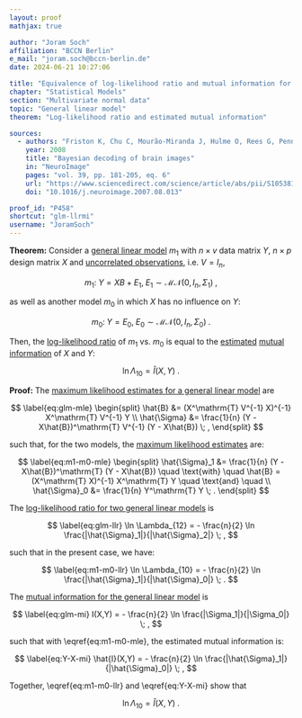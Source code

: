 ```yaml
---
layout: proof
mathjax: true

author: "Joram Soch"
affiliation: "BCCN Berlin"
e_mail: "joram.soch@bccn-berlin.de"
date: 2024-06-21 10:27:06

title: "Equivalence of log-likelihood ratio and mutual information for the general linear model"
chapter: "Statistical Models"
section: "Multivariate normal data"
topic: "General linear model"
theorem: "Log-likelihood ratio and estimated mutual information"

sources:
  - authors: "Friston K, Chu C, Mourão-Miranda J, Hulme O, Rees G, Penny W, Ashburner J"
    year: 2008
    title: "Bayesian decoding of brain images"
    in: "NeuroImage"
    pages: "vol. 39, pp. 181-205, eq. 6"
    url: "https://www.sciencedirect.com/science/article/abs/pii/S1053811907007203"
    doi: "10.1016/j.neuroimage.2007.08.013"

proof_id: "P458"
shortcut: "glm-llrmi"
username: "JoramSoch"
---
```



**Theorem:** Consider a [general linear model](/D/glm) $m_1$ with $n \times v$ data matrix $Y$, $n \times p$ design matrix $X$ and [uncorrelated observations](/D/glm), i.e. $V = I_n$,

$$ \label{eq:m1}
m_1: \; Y = X B + E_1, \; E_1 \sim \mathcal{MN}(0, I_n, \Sigma_1) \; ,
$$

as well as another model $m_0$ in which $X$ has no influence on $Y$:

$$ \label{eq:m0}
m_0: \; Y = E_0, \; E_0 \sim \mathcal{MN}(0, I_n, \Sigma_0) \; .
$$

Then, the [log-likelihood ratio](/D/llr) of $m_1$ vs. $m_0$ is equal to the [estimated](/D/est) [mutual information](/D/mi) of $X$ and $Y$:

$$ \label{eq:glm-llrmi}
\ln \Lambda_{10} = \hat{I}(X,Y) \; .
$$


**Proof:** The [maximum likelihood estimates for a general linear model](/P/glm-mle) are

$$ \label{eq:glm-mle}
\begin{split}
\hat{B} &= (X^\mathrm{T} V^{-1} X)^{-1} X^\mathrm{T} V^{-1} Y \\
\hat{\Sigma} &= \frac{1}{n} (Y - X\hat{B})^\mathrm{T} V^{-1} (Y - X\hat{B}) \; ,
\end{split}
$$

such that, for the two models, the [maximum likelihood estimates](/D/mle) are:

$$ \label{eq:m1-m0-mle}
\begin{split}
\hat{\Sigma}_1 &= \frac{1}{n} (Y - X\hat{B})^\mathrm{T} (Y - X\hat{B}) \quad \text{with} \quad
\hat{B} = (X^\mathrm{T} X)^{-1} X^\mathrm{T} Y \quad \text{and} \quad \\
\hat{\Sigma}_0 &= \frac{1}{n} Y^\mathrm{T} Y \; .
\end{split}
$$

The [log-likelihood ratio for two general linear models](/P/glm-llr) is

$$ \label{eq:glm-llr}
\ln \Lambda_{12} = - \frac{n}{2} \ln \frac{|\hat{\Sigma}_1|}{|\hat{\Sigma}_2|} \; ,
$$

such that in the present case, we have:

$$ \label{eq:m1-m0-llr}
\ln \Lambda_{10} = - \frac{n}{2} \ln \frac{|\hat{\Sigma}_1|}{|\hat{\Sigma}_0|} \; .
$$

The [mutual information for the general linear model](/P/glm-mi) is

$$ \label{eq:glm-mi}
I(X,Y) = - \frac{n}{2} \ln \frac{|\Sigma_1|}{|\Sigma_0|} \; ,
$$

such that with \eqref{eq:m1-m0-mle}, the estimated mutual information is:

$$ \label{eq:Y-X-mi}
\hat{I}(X,Y) = - \frac{n}{2} \ln \frac{|\hat{\Sigma}_1|}{|\hat{\Sigma}_0|} \; ,
$$

Together, \eqref{eq:m1-m0-llr} and \eqref{eq:Y-X-mi} show that

$$ \label{eq:glm-llrmi-qed}
\ln \Lambda_{10} = \hat{I}(X,Y) \; .
$$